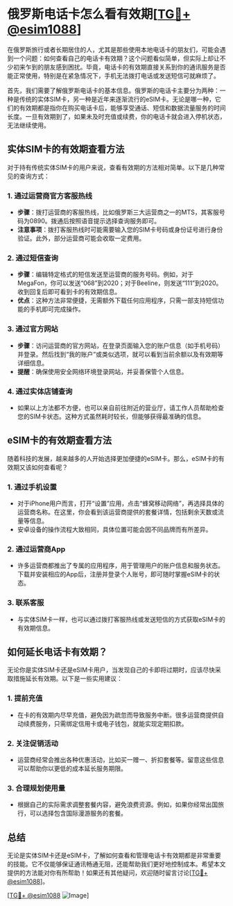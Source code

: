 # 俄罗斯电话卡怎么看有效期[[TG💪+ @esim1088](https://t.me/s/esim1088)]

在俄罗斯旅行或者长期居住的人，尤其是那些使用本地电话卡的朋友们，可能会遇到一个问题：如何查看自己的电话卡有效期？这个问题看似简单，但实际上却让不少初来乍到的朋友感到困扰。毕竟，电话卡的有效期直接关系到你的通讯服务是否能正常使用，特别是在紧急情况下，手机无法拨打电话或发送短信可就麻烦了。

首先，我们需要了解俄罗斯电话卡的基本信息。俄罗斯的电话卡主要分为两种：一种是传统的实体SIM卡，另一种是近年来逐渐流行的eSIM卡。无论是哪一种，它们的有效期都是指你在购买电话卡后，能够享受通话、短信和数据流量服务的时间长度。一旦有效期到了，如果未及时充值或续费，你的电话卡就会进入停机状态，无法继续使用。

## 实体SIM卡的有效期查看方法

对于持有传统实体SIM卡的用户来说，查看有效期的方法相对简单。以下是几种常见的查询方式：

### 1. **通过运营商官方客服热线**
   - **步骤**：拨打运营商的客服热线，比如俄罗斯三大运营商之一的MTS，其客服号码为0890。拨通后按照语音提示选择查询服务即可。
   - **注意事项**：拨打客服热线时可能需要输入您的SIM卡号码或身份证号进行身份验证。此外，部分运营商可能会收取一定费用。

### 2. **通过短信查询**
   - **步骤**：编辑特定格式的短信发送至运营商的服务号码。例如，对于MegaFon，你可以发送“068”到2020；对于Beeline，则发送“111”到2020。收到回复后即可看到卡的有效期信息。
   - **优点**：这种方法非常便捷，无需额外下载任何应用程序，只需一部支持短信功能的手机即可完成操作。

### 3. **通过官方网站**
   - **步骤**：访问运营商的官方网站，在登录页面输入您的账户信息（如手机号码）并登录。然后找到“我的账户”或类似选项，就可以看到当前余额以及有效期等详细信息。
   - **提醒**：确保使用安全网络环境登录网站，并妥善保管个人信息。

### 4. **通过实体店铺查询**
   - 如果以上方法都不方便，也可以亲自前往附近的营业厅，请工作人员帮助检查您的SIM卡状态。这种方式虽然耗时较长，但能够获得最准确的信息。

## eSIM卡的有效期查看方法

随着科技的发展，越来越多的人开始选择更加便捷的eSIM卡。那么，eSIM卡的有效期又该如何查看呢？

### 1. **通过手机设置**
   - 对于iPhone用户而言，打开“设置”应用，点击“蜂窝移动网络”，再选择具体的运营商名称。在这里，你会看到该运营商提供的套餐详情，包括剩余天数或流量等信息。
   - 安卓设备的操作流程大致相同，具体位置可能会因不同品牌而有所差异。

### 2. **通过运营商App**
   - 许多运营商都推出了专属的应用程序，用于管理用户的账户信息和服务状态。下载并安装相应的App后，注册并登录个人账号，即可随时掌握eSIM卡的状态。

### 3. **联系客服**
   - 与实体SIM卡一样，也可以通过拨打客服热线或发送短信的方式获取eSIM卡的有效期信息。

## 如何延长电话卡有效期？

无论你是实体SIM卡还是eSIM卡用户，当发现自己的卡即将过期时，应该尽快采取措施延长有效期。以下是一些实用建议：

### 1. **提前充值**
   - 在卡的有效期内尽早充值，避免因为疏忽而导致服务中断。很多运营商提供自动续费服务，只需绑定信用卡或电子钱包，就能实现定期扣款。

### 2. **关注促销活动**
   - 运营商经常会推出各种优惠活动，比如买一赠一、折扣套餐等。留意这些信息可以帮助你以更低的成本延长服务期限。

### 3. **合理规划使用量**
   - 根据自己的实际需求调整套餐内容，避免浪费资源。例如，如果你经常出国旅行，可以选择包含国际漫游服务的套餐。

## 总结

无论是实体SIM卡还是eSIM卡，了解如何查看和管理电话卡有效期都是非常重要的技能。它不仅能够保证通讯畅通无阻，还能帮助我们更好地控制成本。希望本文提供的方法能对你有所帮助！如果还有其他疑问，欢迎随时留言讨论[[TG💪+ @esim1088](https://t.me/s/esim1088)]。

[[TG💪+ @esim1088](https://t.me/s/esim1088) ![Image](https://i.postimg.cc/4NQfJmqS/Snipaste-2025-05-13-00-14-12.png)]